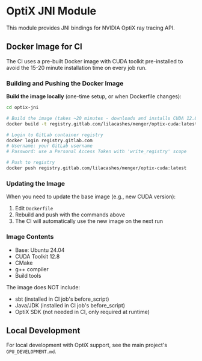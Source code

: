 # OptiX JNI Module

This module provides JNI bindings for NVIDIA OptiX ray tracing API.

## Docker Image for CI

The CI uses a pre-built Docker image with CUDA toolkit pre-installed to avoid the 15-20 minute installation time on every job run.

### Building and Pushing the Docker Image

**Build the image locally** (one-time setup, or when Dockerfile changes):

```bash
cd optix-jni

# Build the image (takes ~20 minutes - downloads and installs CUDA 12.8)
docker build -t registry.gitlab.com/lilacashes/menger/optix-cuda:latest .

# Login to GitLab container registry
docker login registry.gitlab.com
# Username: your GitLab username
# Password: use a Personal Access Token with 'write_registry' scope

# Push to registry
docker push registry.gitlab.com/lilacashes/menger/optix-cuda:latest
```

### Updating the Image

When you need to update the base image (e.g., new CUDA version):

1. Edit `Dockerfile`
2. Rebuild and push with the commands above
3. The CI will automatically use the new image on the next run

### Image Contents

- Base: Ubuntu 24.04
- CUDA Toolkit 12.8
- CMake
- g++ compiler
- Build tools

The image does NOT include:
- sbt (installed in CI job's before_script)
- Java/JDK (installed in CI job's before_script)
- OptiX SDK (not needed in CI, only required at runtime)

## Local Development

For local development with OptiX support, see the main project's `GPU_DEVELOPMENT.md`.
